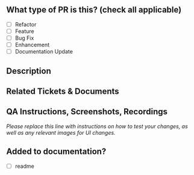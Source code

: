 <!--
     For Work In Progress Pull Requests, please use the Draft PR feature,
     see https://github.blog/2019-02-14-introducing-draft-pull-requests/ for further details.

     For a timely review/response, please avoid force-pushing additional
     commits if your PR already received reviews or comments.

     Before submitting a Pull Request, please ensure you've done the following:
     - 📖 Read the Contributing Guide: https://github.com/rahuldkjain/github-profile-readme-generator/blob/master/CONTRIBUTING.md#create-a-pull-request.
     - 📖 Read the Code of Conduct: https://github.com/rahuldkjain/github-profile-readme-generator/blob/master/CODE_OF_CONDUCT.md.
     - 👷‍♀️ Create small PRs. In most cases this will be possible.
     - ✅ Provide issue number with link.
     - 📝 Use descriptive commit messages.
     - 📗 Update any related documentation and include any relevant screenshots.
-->

## What type of PR is this? (check all applicable)

- [ ] Refactor
- [ ] Feature
- [ ] Bug Fix
- [ ] Enhancement
- [ ] Documentation Update

## Description

## Related Tickets & Documents

## QA Instructions, Screenshots, Recordings

_Please replace this line with instructions on how to test your changes, as well
as any relevant images for UI changes._

<!-- ## Added tests?

- [ ] yes
- [ ] no, because they aren't needed
- [ ] no, because I need help -->

## Added to documentation?

- [ ] readme

